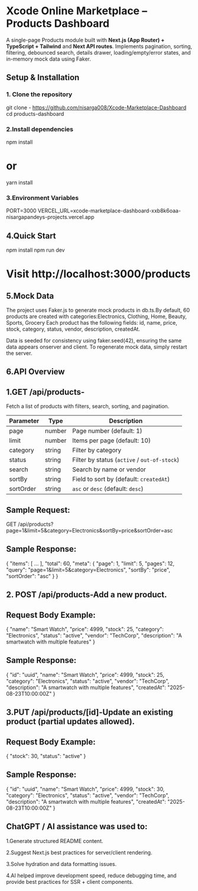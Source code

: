 # Xcode Online Marketplace – Products Dashboard

A single-page Products module built with **Next.js (App Router) + TypeScript + Tailwind** and **Next API routes**. Implements pagination, sorting, filtering, debounced search, details drawer, loading/empty/error states, and in-memory mock data using Faker.


## Setup & Installation

### 1. Clone the repository

git clone - https://github.com/nisarga008/Xcode-Marketplace-Dashboard
cd products-dashboard


### 2.Install dependencies

npm install
# or
yarn install

### 3.Environment Variables
PORT=3000
VERCEL_URL=xcode-marketplace-dashboard-xxb8k6oaa-nisargapandeys-projects.vercel.app

## 4.Quick Start 
npm install
npm run dev
# Visit http://localhost:3000/products

## 5.Mock Data

The project uses Faker.js to generate mock products in db.ts.By default, 60 products are created with categories:Electronics, Clothing, Home, Beauty, Sports, Grocery
Each product has the following fields:
id,
name,
price, 
stock, 
category, 
status, 
vendor, 
description, 
createdAt.

Data is seeded for consistency using faker.seed(42), ensuring the same data appears onserver and client.
To regenerate mock data, simply restart the server.

## 6.API Overview

## 1.GET /api/products-
Fetch a list of products with filters, search, sorting, and pagination.

| Parameter | Type   | Description                                  |
| --------- | ------ | -------------------------------------------- |
| page      | number | Page number (default: 1)                     |
| limit     | number | Items per page (default: 10)                 |
| category  | string | Filter by category                           |
| status    | string | Filter by status (`active` / `out-of-stock`) |
| search    | string | Search by name or vendor                     |
| sortBy    | string | Field to sort by (default: `createdAt`)      |
| sortOrder | string | `asc` or `desc` (default: `desc`)            |


## Sample Request:
GET /api/products?page=1&limit=5&category=Electronics&sortBy=price&sortOrder=asc

## Sample Response:
{
  "items": [ ... ],
  "total": 60,
  "meta": {
    "page": 1,
    "limit": 5,
    "pages": 12,
    "query": "page=1&limit=5&category=Electronics",
    "sortBy": "price",
    "sortOrder": "asc"
  }
}


## 2. POST /api/products-Add a new product.

## Request Body Example:
{
  "name": "Smart Watch",
  "price": 4999,
  "stock": 25,
  "category": "Electronics",
  "status": "active",
  "vendor": "TechCorp",
  "description": "A smartwatch with multiple features"
}

## Sample Response:

{
  "id": "uuid",
  "name": "Smart Watch",
  "price": 4999,
  "stock": 25,
  "category": "Electronics",
  "status": "active",
  "vendor": "TechCorp",
  "description": "A smartwatch with multiple features",
  "createdAt": "2025-08-23T10:00:00Z"
}

## 3.PUT /api/products/[id]-Update an existing product (partial updates allowed).

## Request Body Example:
{
  "stock": 30,
  "status": "active"
}

## Sample Response:

{
  "id": "uuid",
  "name": "Smart Watch",
  "price": 4999,
  "stock": 30,
  "category": "Electronics",
  "status": "active",
  "vendor": "TechCorp",
  "description": "A smartwatch with multiple features",
  "createdAt": "2025-08-23T10:00:00Z"
}



## ChatGPT / AI assistance was used to:

1.Generate structured README content.

2.Suggest Next.js best practices for server/client rendering.

3.Solve hydration and data formatting issues.

4.AI helped improve development speed, reduce debugging time, and provide best practices for SSR + client components.





